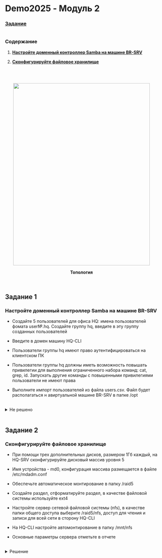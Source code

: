 # Demo2025 - Модуль 2

### **[Задание](https://github.com/damh66/demo2025/blob/main/%D0%9A%D0%9E%D0%94%2009.02.06-1-2025%20%D0%A2%D0%BE%D0%BC%201%20(%D1%81%D0%BE%D0%BA%D1%80).pdf)**

#

### Содержание

1. **[Настройте доменный контроллер Samba на машине BR-SRV](https://github.com/damh66/demo2025/blob/main/module2/README.md#%D0%B7%D0%B0%D0%B4%D0%B0%D0%BD%D0%B8%D0%B5-1)**

2. **[Сконфигурируйте файловое хранилище](https://github.com/damh66/demo2025/blob/main/module2/README.md#%D0%B7%D0%B0%D0%B4%D0%B0%D0%BD%D0%B8%D0%B5-2)**

<br/>

<br/>

<p align="center">
  <img width="450" height="600" src="https://github.com/user-attachments/assets/8ee209f5-6fed-4f03-bbe3-e202155957b3"
<p\>
<p align="center"><strong>Топология</strong></p>

<br/>

## Задание 1

### Настройте доменный контроллер Samba на машине BR-SRV

- Создайте 5 пользователей для офиса HQ: имена пользователей фомата user№.hq. Создайте группу hq, введите в эту группу созданных пользователей

- Введите в домен машину HQ-CLI

- Пользователи группы hq имеют право аутентифицироваться на клиентском ПК

- Пользователи группы hq должны иметь возможность повышать привилегии для выполнения ограниченного набора команд: cat, grep, id. Запускать другие команды с повышенными привилегиями пользователи не имеют права

- Выполните импорт пользователей из файла users.csv. Файл будет располагаться н авиртуальной машине BR-SRV в папке /opt

<br/>

<details>
<summary>Не решено</summary>
<br/>

</details>

<br/>

## Задание 2

### Сконфигурируйте файловое хранилище

- При помощи трех дополнительных дисков, размером 1Гб каждый, на HQ-SRV сконфигурируйте дисковый массив уровня 5

- Имя устройства - md0, конфигурация массива размещается в файле /etc/mdadm.conf

- Обеспечьте автоматическое монтирование в папку /raid5

- Создайте раздел, отформатируйте раздел, в качестве файловой системы используйте ext4

- Настройте сервер сетевой файловой системы (nfs), в качестве папки общего доступа выберите /raid5/nfs, доступ для чтения и записи для всей сети в сторону HQ-CLI

- На HQ-CLI настройте автомонтирование в папку /mnt/nfs

- Основные параметры сервера отметьте в отчете

<br/>

<details>
<summary>Решение</summary>
<br/>

#### Создание RAID

Просматриваем имена добавленных дисков командой **`lsblk`** и получаем вывод:
```
sdb  8:16  0  1G  0  disk
sdc  8:32  0  1G  0  disk
sdd  8:48  0  1G  0  disk
```

<br/>

Обнуляем суперблоки для добавленных дисков:
```
mdadm --zero-superblock --force /dev/sd{b,c,d}
```
> Вывод `mdadm: Unrecongised md component device - /dev/sdx` гласит о том, что диски не использовались ранее для **RAID**

<br/>

Удаляем старые метаданные и подпись на дисках:
```
wipefs --all --force /dev/sd{b,c,d}
```

<br/>

Создаем **RAID**:
```
mdadm --create /dev/md0 -l 5 -n 3 /dev/sd{b,c,d}
```
> **/dev/md0** - название RAID после сборки
>
> **-l 5** - уровень RAID
>
> **-n 3** - количество дисков, из которых собирается массив
>
> **/dev/sd{b,c,d}** - диски, из которых выполняется сборка

<br/>

Проверяем командой **`lsblk`**:
```
sdb  8:16  0  1G  0  disk
  md0  9:0  0  2G  0  raid5
sdc  8:32  0  1G  0  disk
  md0  9:0  0  2G  0  raid5
sdd  8:48  0  1G  0  disk
  md0  9:0  0  2G  0  raid5
```

<br/>

#### Создание файла `mdadm.conf`

Создаем директорию для файла:
```
mkdir /etc/mdadm
```

<br/>

Заполняем файл информацией:
```
echo "DEVICE partitions" > /etc/mdadm/mdadm.conf
mdadm --detail --scan | awk '/ARRAY/ {print}' >> /etc/mdadm/mdadm.conf
```

<br/>

#### Создание файловой системы и монтирование RAID-массива

Создаем директорию для монтирования массива:
```
mkdir /mnt/raid5
```

<br/>

Добавляем строку в **`/etc/fstab`**:
```
/dev/md0  /mnt/raid5  ext4  defaults  0  0
```

<br/>

Монтируем:
```
mount -a
```

<br/>

Проверяем командой **`df -h`** и получаем вывод:
```
/dev/md0  2.0G  24K  1.9G  1%  /mnt/raid5
```

<br/>

#### Настройка NFS

Устанавливаем пакеты для **NFS-сервера**:
```
apt-get install -y nfs-{server,utils}
```

<br/>

Создаем директорию для общего доступа:
```
mkdir /mnt/raid5/nfs
```

<br/>

Выдаем права на чтение и запись этой директории:
```
chmod 766 /mnt/raid5/nfs
```

<br/>

Добавляем строку в **`/etc/exports`**:
```
/mnt/raid5/nfs 192.168.200.0/28(rw,no_root_squash)
```
> **/mnt/raid5/nfs** - общий ресурс
>
> **192.168.200.0/28** - клиентская сеть, которой разрешено монтирование общего ресурса
>
> **rw** — разрешены чтение и запись
>
> **no_root_squash** — отключение ограничения прав **root**

<br/>

Экспортируем файловую систему, которую прописали ранее:
```
exportfs -arv
```
> **-a** - экспортировать все указанные каталоги
>
> **-r** - повторный экспорт всех каталогов, синхронизируя **/var/lib/nfs/etab** с **/etc/exports** и файлами в **/etc/exports.d**
>
> **-v** - подробный вывод

<br/>

Запускаем и добавляем в автозагрузку **NFS-сервер**:
```
systemctl enable --now nfs-server
```

<br/>

#### Настройка клиента

Устанавливаем требуемые пакеты для **NFS-клиента**:
```
apt-get update && apt-get install -y nfs-{utils,clients}
```

<br/>

Создаем директорию для общего ресурса:
```
mkdir /mnt/nfs
```

<br/>

Выдаем права этой директории:
```
chmod 777 /mnt/nfs
```

<br/>

Добавляем строку в **`/etc/fstab`** для автоматического монтирования общего ресурса:
```
192.168.100.62:/mnt/raid5/nfs  /mnt/nfs  nfs  defaults  0  0
```

<br/>

Монтируем общий ресурс:
```
mount -a
```

<br/>

Вводим команду **`df -h`** и получаем вывод:
```
192.168.100.62:/mnt/raid5/nfs  2,0G  0  1,9G  0%  /mnt/nfs
```
</details>

<br/>
